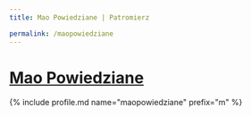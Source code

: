 ```yaml
---
title: Mao Powiedziane | Patromierz

permalink: /maopowiedziane
---
```


# [Mao Powiedziane](https://patronite.pl/maopowiedziane)

{% include profile.md name="maopowiedziane" prefix="m" %}
